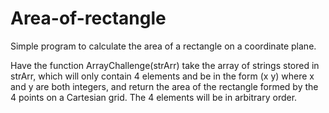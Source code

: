 # Area-of-rectangle
Simple program to calculate the area of a rectangle on a coordinate plane.

Have the function ArrayChallenge(strArr) take the array of strings stored in strArr, which will only contain 4 elements and be in the form (x y) where x and y are both integers, and return the area of the rectangle formed by the 4 points on a Cartesian grid. The 4 elements will be in arbitrary order.
